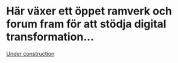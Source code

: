 # Här växer ett öppet ramverk och forum fram för att stödja digital transformation...
[Under construction](/pic/maintenance.png)
